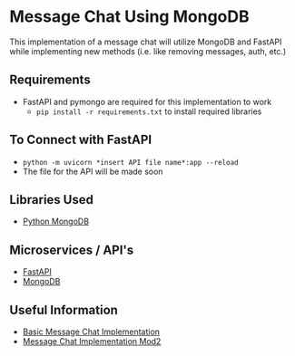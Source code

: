 # Message Chat Using MongoDB
This implementation of a message chat will utilize MongoDB and FastAPI while implementing new methods (i.e. like removing messages, auth, etc.)

## Requirements
* FastAPI and pymongo are required for this implementation to work
    * ```pip install -r requirements.txt``` to install required libraries

## To Connect with FastAPI
* ```python -m uvicorn *insert API file name*:app --reload```
* The file for the API will be made soon

## Libraries Used
* [Python MongoDB](https://pypi.org/project/pymongo/?msclkid=0eccdbf0ae2311ec8817a467b8e63db2)

## Microservices / API's
* [FastAPI](https://fastapi.tiangolo.com/)
* [MongoDB](https://docs.mongodb.com/manual/?_ga=2.213141972.1346719986.1645739830-1894126807.1645739830)

## Useful Information
* [Basic Message Chat Implementation](https://github.com/kevinthedang/message-based-chat)
* [Message Chat Implementation Mod2](https://github.com/kevinthedang/advanced-message-based-chat)